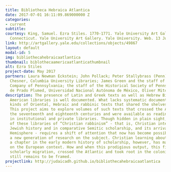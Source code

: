 ```yaml
---
title: Bibliotheca Hebraica Atlantica
date: 2017-07-01 16:11:09.869000000 Z
categories:
- current
subtitle: 
courtesy: King, Samuel. Ezra Stiles. 1770-1771. Yale University Art Gallery, New Haven,
  Connecticut. Yale University Art Gallery. Yale University. Web. 13 July 2017. <http://artgallery.yale.edu/collections/objects/49867>.
link: http://artgallery.yale.edu/collections/objects/49867
layout: default
modal-id: 5
img: bibliothecahebraicaatlantica
thumbnail: biblothecaamericaatlanticathumbnail
alt: Ezra Stiles
project-date: May 2017
partners: Laura Newman Eckstein; John Pollack; Peter Stallybrass (Penn); Michelle
  Chesner, Columbia University Libraries; James Green and the staff of the Library
  Company of Pennsylvania; the staff of the Historical Society of Pennsylvania; Jesús
  de Prado Plumed, Universidad Nacional Autónoma de México, Oliver Mitchell-Boyask.
description: The presence of Latin and Greek texts as well as Hebrew Bibles in colonial
  American libraries is well documented. What lacks systematic documentation are other
  kinds of Oriental, Hebraic and rabbinic texts that shared the shelves with them.
  This project aims to explore volumes of such texts that crossed the Atlantic during
  the seventeenth and eighteenth centuries and were available as reading materials
  in institutional and private libraries. Though hidden in plain sight, recognition
  of these libraries of “Christian rabbinism” - that is, Christian interest in post-Biblical
  Jewish history and in comparative Semitic scholarship, and its arrival in the Western
  Hemisphere - requires a shift of attention that now has become possible thanks to
  a new generation of research on the subject. Christian learning about Judaism as
  a chapter in the early modern history of scholarship, however, has mainly focused
  on the European context. How and when this prodigious output, this first wave of
  scholarly migration, crossed the Atlantic and took root in the colonial Americas
  still remains to be framed.
projectlink: http://judaicadh.github.io/bibliothecahebraicaatlantica
---
```


